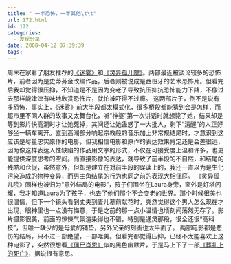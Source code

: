 ```yaml
---
title: " 一半恐怖，一半其他\t\t"
url: 172.html
id: 172
categories:
  - 发现分享
date: 2008-04-12 07:39:39
tags:
---
```


周末在家看了朋友推荐的[《迷雾》](http://www.douban.com/subject/1945330/)和[《灵异孤儿院》](http://www.douban.com/subject/2122766/)。两部最近被谈论较多的恐怖片，前者因为是史蒂芬金改编作品，后者则被说成是西班牙的艺术恐怖片。但看完后我却觉得很压抑，不知道是不是因为变老了导致抗压抑抗恐怖能力下降，不像过去那样能津津有味地欣赏恐怖片，就怕被吓得不过瘾。 这两部片子，倒不是说有多恐怖，事实上，《迷雾》前大半段都太模式化，很多桥段都能猜到会是怎样，而超市里不同人群的故事又太舞台化，听“神婆”第一次讲话时就想毙了她，结果却是等到影片快高潮时才让她死掉，其间还让她蛊惑了一大批人，剩下“清醒”的人正好够坐一辆车离开。直到高潮部分响起宗教般的音乐加上非常规结尾时，才意识到这应该是尽量忠实原作的电影，但我相信电影和原作的表达效果肯定还是会差很远，因为像这样表达人性缺陷的作品用文字的形式，不仅在可接受度上温和许多，也更能提供深度思考的空间。而直接影像的表达，就导致了前半段的不自然，和结尾的残酷和仓促，虽然意外，但却是建立在对前半段的误读上的，我还一直以为是生化污染造成的物种变异，而男主角结尾的行为也同之前的表现大相径庭。 《灵异孤儿院》同样也被归为“意外结局的电影”，孩子们围坐在Laura身旁，窗外是灯塔闪耀，我才知道Laura为了孩子，也去了他们那个不会变老的世界。那个时候很美也很温情，但下一个镜头看到丈夫到妻儿墓前献花时，突然觉得这个男人怎么现在才出现，眼神里也一点没有悔意，于是之前的那一点小温情也顷刻间荡然无存了。影片摄影很美，前面的惊悚气氛渲染得也不错，特别是通灵那段，很全还很“高科技”，但唯一缺少的是母爱的铺垫，另外父亲的刻画也太平面了。 两部电影都是悲伤的结局，只不过一部绝望，一部唯美。但看完都觉得压抑，已经不太能喜欢上这种电影了，突然很想看[《僵尸肖恩》](http://www.douban.com/subject/1308755/)似的黑色幽默片，于是马上下了一部[《葬礼上的死亡》](http://www.douban.com/subject/2003389/)，据说很有意思。